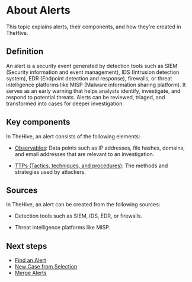 # About Alerts

This topic explains alerts, their components, and how they're created in TheHive.

## Definition

An alert is a security event generated by detection tools such as SIEM (Security information and event management), IDS (Intrusion detection system), EDR (Endpoint detection and response), firewalls, or threat intelligence platforms like MISP (Malware information sharing platform). It serves as an early warning that helps analysts identify, investigate, and respond to potential threats. Alerts can be reviewed, triaged, and transformed into cases for deeper investigation.

## Key components

In TheHive, an alert consists of the following elements:

* [Observables](../alerts/alerts-description/view-observables.md): Data points such as IP addresses, file hashes, domains, and email addresses that are relevant to an investigation.

* [TTPs (Tactics, techniques, and procedures)](../alerts/alerts-description/view-ttps.md): The methods and strategies used by attackers.

## Sources

In TheHive, an alert can be created from the following sources:

* Detection tools such as SIEM, IDS, EDR, or firewalls.

* Threat intelligence platforms like MISP.

## Next steps

* [Find an Alert](../alerts/search-for-alerts/find-an-alert.md)
* [New Case from Selection](../alerts/alerts-description/new-case-from-selection.md)
* [Merge Alerts](../alerts/alerts-description/merge-alerts.md)